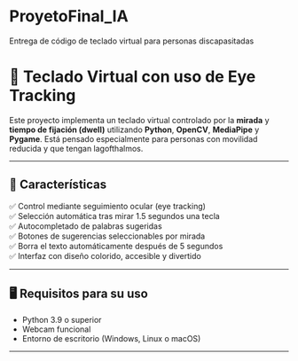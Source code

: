# ProyetoFinal_IA
Entrega de código de teclado virtual para personas discapasitadas

# 🧠 Teclado Virtual con uso de Eye Tracking

Este proyecto implementa un teclado virtual controlado por la **mirada** y **tiempo de fijación (dwell)** utilizando **Python**, **OpenCV**, **MediaPipe** y **Pygame**. Está pensado especialmente para personas con movilidad reducida y que tengan lagofthalmos.

---

## 🎯 Características

✅ Control mediante seguimiento ocular (eye tracking)  
✅ Selección automática tras mirar 1.5 segundos una tecla  
✅ Autocompletado de palabras sugeridas  
✅ Botones de sugerencias seleccionables por mirada  
✅ Borra el texto automáticamente después de 5 segundos  
✅ Interfaz con diseño colorido, accesible y divertido  

---

## 🖥️ Requisitos para su uso

- Python 3.9 o superior  
- Webcam funcional  
- Entorno de escritorio (Windows, Linux o macOS)  

---
